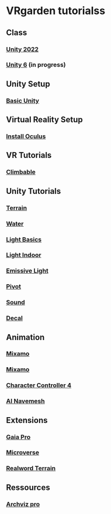 # VRgarden tutorialss

## Class
### [Unity 2022](VRgarden_unity2022.md)
### [Unity 6](VRgarden_unity6.md) (in progress)

## Unity Setup
### [Basic Unity](VRgarden_basics.md)

## Virtual Reality Setup
### [Install Oculus](VRgarden_oculus.md)

## VR Tutorials
### [Climbable](VRgarden_climbable.md)

## Unity Tutorials
### [Terrain](VRgarden_terrain.md)
### [Water](VRgarden_water.md)

### [Light Basics](VRgarden_light.md)
### [Light Indoor](VRgarden_indoor.md)
### [Emissive Light](VRgarden_monkey.md)

### [Pivot](VRgarden_pivot.md)
### [Sound](VRgarden_sound.md)
### [Decal](VRgarden_decal.md)

## Animation
### [Mixamo](VRgarden_mixamo.md)
### [Mixamo](VRgarden_mixamo2.md)
### [Character Controller 4](VRgarden_charactercontroller4.md)
### [AI Navemesh](VRgarden_navmesh.md)

## Extensions
### [Gaia Pro](VRgarden_gaiapro.md)
### [Microverse](VRgarden_microverse.md)
### [Realword Terrain](VRgarden_realworld.md)

## Ressources
### [Archviz pro](VRgarden_archvizPro.md)
